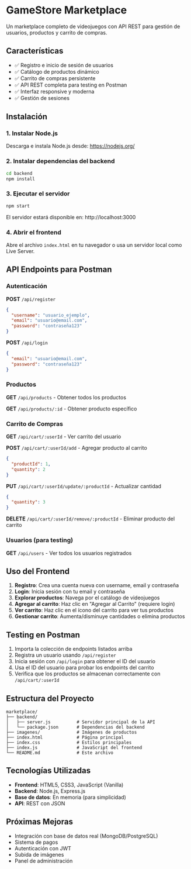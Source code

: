 # GameStore Marketplace

Un marketplace completo de videojuegos con API REST para gestión de usuarios, productos y carrito de compras.

## Características

- ✅ Registro e inicio de sesión de usuarios
- ✅ Catálogo de productos dinámico
- ✅ Carrito de compras persistente
- ✅ API REST completa para testing en Postman
- ✅ Interfaz responsive y moderna
- ✅ Gestión de sesiones

## Instalación

### 1. Instalar Node.js
Descarga e instala Node.js desde: https://nodejs.org/

### 2. Instalar dependencias del backend
```bash
cd backend
npm install
```

### 3. Ejecutar el servidor
```bash
npm start
```
El servidor estará disponible en: http://localhost:3000

### 4. Abrir el frontend
Abre el archivo `index.html` en tu navegador o usa un servidor local como Live Server.

## API Endpoints para Postman

### Autenticación

**POST** `/api/register`
```json
{
  "username": "usuario_ejemplo",
  "email": "usuario@email.com",
  "password": "contraseña123"
}
```

**POST** `/api/login`
```json
{
  "email": "usuario@email.com",
  "password": "contraseña123"
}
```

### Productos

**GET** `/api/products` - Obtener todos los productos

**GET** `/api/products/:id` - Obtener producto específico

### Carrito de Compras

**GET** `/api/cart/:userId` - Ver carrito del usuario

**POST** `/api/cart/:userId/add` - Agregar producto al carrito
```json
{
  "productId": 1,
  "quantity": 2
}
```

**PUT** `/api/cart/:userId/update/:productId` - Actualizar cantidad
```json
{
  "quantity": 3
}
```

**DELETE** `/api/cart/:userId/remove/:productId` - Eliminar producto del carrito

### Usuarios (para testing)

**GET** `/api/users` - Ver todos los usuarios registrados

## Uso del Frontend

1. **Registro**: Crea una cuenta nueva con username, email y contraseña
2. **Login**: Inicia sesión con tu email y contraseña
3. **Explorar productos**: Navega por el catálogo de videojuegos
4. **Agregar al carrito**: Haz clic en "Agregar al Carrito" (requiere login)
5. **Ver carrito**: Haz clic en el ícono del carrito para ver tus productos
6. **Gestionar carrito**: Aumenta/disminuye cantidades o elimina productos

## Testing en Postman

1. Importa la colección de endpoints listados arriba
2. Registra un usuario usando `/api/register`
3. Inicia sesión con `/api/login` para obtener el ID del usuario
4. Usa el ID del usuario para probar los endpoints del carrito
5. Verifica que los productos se almacenan correctamente con `/api/cart/:userId`

## Estructura del Proyecto

```
marketplace/
├── backend/
│   ├── server.js          # Servidor principal de la API
│   └── package.json       # Dependencias del backend
├── imagenes/              # Imágenes de productos
├── index.html             # Página principal
├── index.css              # Estilos principales
├── index.js               # JavaScript del frontend
└── README.md              # Este archivo
```

## Tecnologías Utilizadas

- **Frontend**: HTML5, CSS3, JavaScript (Vanilla)
- **Backend**: Node.js, Express.js
- **Base de datos**: En memoria (para simplicidad)
- **API**: REST con JSON

## Próximas Mejoras

- Integración con base de datos real (MongoDB/PostgreSQL)
- Sistema de pagos
- Autenticación con JWT
- Subida de imágenes
- Panel de administración